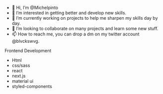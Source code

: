 - 👋 Hi, I’m @Michelpinto
- 👀 I’m interested in getting better and develop new skills.
- 🌱 I’m currently working on projects to help me sharpen my skills day by day.
- 💞️ I’m looking to collaborate on many projects and learn some new stuff.
- 📫 How to reach me, you can drop a dm on my twitter account @blvckswvg.

Frontend Development

- Html
- css/sass
- react
- next.js
- material ui
- styled-components




<!---
Michelpinto/Michelpinto is a ✨ special ✨ repository because its `README.md` (this file) appears on your GitHub profile.
You can click the Preview link to take a look at your changes.
--->
